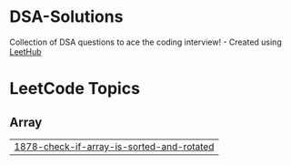 # DSA-Solutions
Collection of DSA questions to ace the coding interview! - Created using [LeetHub](https://github.com/QasimWani/LeetHub)

<!---LeetCode Topics Start-->
# LeetCode Topics
## Array
|  |
| ------- |
| [1878-check-if-array-is-sorted-and-rotated](https://github.com/makkarVITVellore/DSA-Solutions/tree/master/1878-check-if-array-is-sorted-and-rotated) |
<!---LeetCode Topics End-->